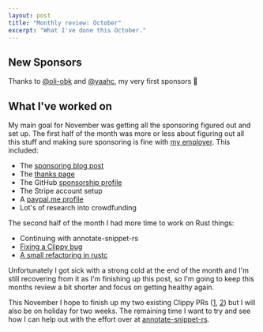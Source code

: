 ```yaml
---
layout: post
title: "Monthly review: October"
excerpt: "What I've done this October."
---
```


## New Sponsors

Thanks to [@oli-obk] and [@yaahc], my very first sponsors :tada:

## What I've worked on

My main goal for November was getting all the sponsoring figured out and set up.
The first half of the month was more or less about figuring out all this stuff and
making sure sponsoring is fine with [my employer](https://esanum.com). This included:

- The [sponsoring blog post]
- The [thanks page]
- The GitHub [sponsorship profile]
- The Stripe account setup
- A [paypal.me profile]
- Lot's of research into crowdfunding

The second half of the month I had more time to work on Rust things:

* Continuing with annotate-snippet-rs
* [Fixing a Clippy bug](https://github.com/rust-lang/rust-clippy/pull/4721)
* [A small refactoring in rustc](https://github.com/rust-lang/rust/pull/65428)

Unfortunately I got sick with a strong cold at the end of the month and I'm
still recovering from it as I'm finishing up this post, so I'm going to keep
this months review a bit shorter and focus on getting healthy again.

This November I hope to finish up my two existing Clippy PRs ([1][one],
[2][two]) but I will also be on holiday for two weeks. The remaining time I
want to try and see how I can help out with the effort over at
[annotate-snippet-rs][annotate].

[sponsoring blog post]: https://phansch.net/2019/10/21/sponsoring/
[thanks page]: https://phansch.net/thanks/
[sponsorship profile]: https://github.com/sponsors/phansch
[paypal.me profile]: https://www.paypal.me/philhansch
[@oli-obk]: https://github.com/oli-obk
[@yaahc]: https://github.com/yaahc
[annotate]: https://github.com/rust-lang/annotate-snippets-rs/pulls?q=is%3Apr+is%3Aopen+sort%3Aupdated-desc
[one]: https://github.com/rust-lang/rust-clippy/pull/4766
[two]: https://github.com/rust-lang/rust-clippy/pull/4588
